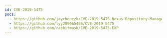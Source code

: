 ```yaml
---
id: CVE-2019-5475
pocs:
  - https://github.com/jaychouzzk/CVE-2019-5475-Nexus-Repository-Manager-
  - https://github.com/lyy289065406/CVE-2019-5475
  - https://github.com/rabbitmask/CVE-2019-5475-EXP
---
```

